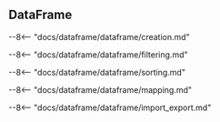 ## DataFrame

--8<-- "docs/dataframe/dataframe/creation.md"

--8<-- "docs/dataframe/dataframe/filtering.md"

--8<-- "docs/dataframe/dataframe/sorting.md"

--8<-- "docs/dataframe/dataframe/mapping.md"

--8<-- "docs/dataframe/dataframe/import_export.md"